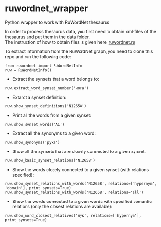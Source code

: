 # ruwordnet_wrapper
Python wrapper to work with RuWordNet thesaurus

In order to process thesaurus data, you first need to obtain xml-files of the thesaurus and put them in the data folder.  
The instruction of how to obtain files is given here: [ruwordnet.ru](https://ruwordnet.ru/en/)

To extract information from the RuWordNet graph, you need to clone this repo and run the following code:

```
from ruwordnet import RuWordNetInfo
ruw = RuWordNetInfo()
```

* Extract the synsets that a word belongs to:
```
ruw.extract_word_synset_number('нога')
```

* Extarct a synset definition:
```
ruw.show_synset_definitions('N12658')
```

* Print all the words from a given synset:
```
ruw.show_synset_words('A1')
```

* Extract all the synonyms to a given word:

```
ruw.show_synonyms('рука')
```

* Show all the synsets that are closely connected to a given synset:
```
ruw.show_basic_synset_relations('N12658')
```

* Show the words closely connected to a given synset (with relations specified):
```
ruw.show_synset_relations_with_words('N12658', relations=['hypernym', 'domain'], print_synsets=True)
ruw.show_synset_relations_with_words('N12658', relations='all')
```

* Show the words connected to a given words with specified semantic relations (only the closest relations are available):
```
ruw.show_word_closest_relatives('лук', relations=['hypernym'], print_synsets=True)
```
